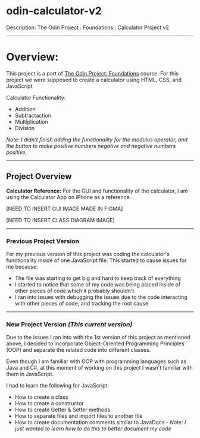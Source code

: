 # odin-calculator-v2
Description: The Odin Project : Foundations : Calculator Project v2

---
# Overview:
This project is a part of [The Odin Project: Foundations](https://www.theodinproject.com/paths/foundations/courses/foundations) course. For this project we were supposed to create 
a calculator using HTML, CSS, and JavaScript. 

Calculator Functionality:
* Addition 
* Subtractaction
* Multiplication
* Division

*Note: I didn't finish adding the functionality for the modulus operator, and the button to make positive numbers negative and negative numbers positive.*

---
## Project Overview

**Calculator Reference:** For the GUI and functionality of the calculator, I am using the Calculator App on iPhone as a reference.

[NEED TO INSERT GUI IMAGE MADE IN FIGMA]


[NEED TO INSERT CLASS DIAGRAM IMAGE]


---
### Previous Project Version
For my previous version of this project was coding the calculator's functionality inside of one JavaScript file.
This started to cause issues for me because:
* The file was starting to get big and hard to keep track of everything
* I started to notice that some of my code was being placed inside of other pieces of code which it probably shouldn't
* I ran into issues with debugging the issues due to the code interacting with other pieces of code, and tracking the root cause

---
### New Project Version *(This current version)*
Due to the issues I ran into with the 1st version of this project as mentioned above, 
I decided to incorporate Object-Oriented Programming Principles (OOP) and separate the related code into different classes.

Even though I am familiar with OOP with programming languages such as Java and C#, at this moment of working on this project I wasn't
familiar with them in JavaScript. 

I had to learn the following for JavaScript:
* How to create a class
* How to create a constructor
* How to create Getter & Setter methods
* How to separate files and import files to another file
* How to create documentation comments similar to JavaDocs - *Note: I just wanted to learn how to do this to better document my code*

